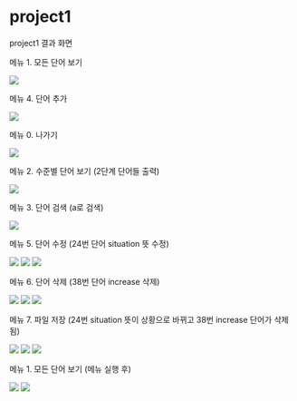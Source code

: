 # project1

project1 결과 화면


메뉴 1. 모든 단어 보기 

<img src="/screenshots/result1.PNG">

메뉴 4. 단어 추가 

<img src="/screenshots/result2.PNG">

메뉴 0. 나가기 

<img src="/screenshots/result3.PNG">




메뉴 2. 수준별 단어 보기 (2단계 단어들 출력) 

<img src="/screenshots/menu2_result.png">


메뉴 3. 단어 검색 (a로 검색) 

<img src="/screenshots/menu3_result.png">


메뉴 5. 단어 수정 (24번 단어 situation 뜻 수정)

<img src="/screenshots/menu5_result_1.png">
<img src="/screenshots/menu5_result_2.png">
<img src="/screenshots/menu5_result_3.png">


메뉴 6. 단어 삭제 (38번 단어 increase 삭제)

<img src="/screenshots/menu6_result_1.png">
<img src="/screenshots/menu6_result_2.png">
<img src="/screenshots/menu6_result_3.png">


메뉴 7. 파일 저장 (24번 situation 뜻이 상황으로 바뀌고 38번 increase 단어가 삭제됨)

<img src="/screenshots/menu7_result_3.png">
<img src="/screenshots/menu7_result.png">
<img src="/screenshots/menu7_result_2.png">



메뉴 1. 모든 단어 보기 (메뉴 실행 후)

<img src="/screenshots/menu1_result.png">
<img src="/screenshots/menu1_result_2.png">
